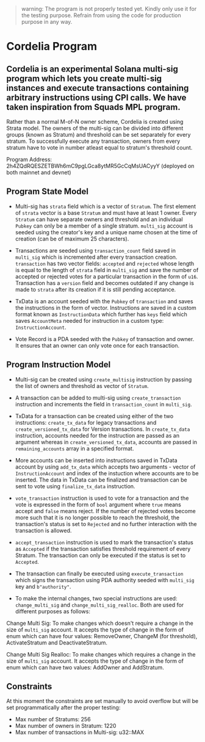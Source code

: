 > warning: The program is not properly tested yet. Kindly only use it for the testing purpose. Refrain from using the code for production purpose in any way.

# Cordelia Program

## Cordelia is an experimental Solana multi-sig program which lets you create multi-sig instances and execute transactions containing arbitrary instructions using CPI calls. We have taken inspiration from Squads MPL program.

Rather than a normal M-of-N owner scheme, Cordelia is created using Strata model. The owners of the multi-sig can be divided into different groups (known as Stratum) and threshold can be set separately for every stratum. To successfully execute any transaction, owners from every stratum have to vote in number atleast equal to stratum's threshold count.

Program Address: 2h4ZQdRQESZETBWh6mC9pgLGca8ytMR5GcCqMsUACyyY (deployed on both mainnet and devnet)

## Program State Model

- Multi-sig has `strata` field which is a vector of `Stratum`. The first element of `strata` vector is a base `Stratum` and must have at least 1 owner. Every `Stratum` can have separate owners and threshold and an individual `Pubkey` can only be a member of a single stratum. `multi_sig` account is seeded using the creator's key and a unique name chosen at the time of creation (can be of maximum 25 characters).

- Transactions are seeded using `transaction_count` field saved in `multi_sig` which is incremented after every transaction creation. `transaction` has two vector fields: `accepted` and `rejected` whose length is equal to the length of `strata` field in `multi_sig` and save the number of accepted or rejected votes for a particular transaction in the form of `u16`. Transaction has a `version` field and becomes outdated if any change is made to `strata` after its creation if it is still pending acceptance.

- TxData is an account seeded with the `Pubkey` of `transaction` and saves the instructions in the form of vector. Instructions are saved in a custom format known as `InstructionData` which further has `keys` field which saves `AccountMeta` needed for instruction in a custom type: `InstructionAccount`.

- Vote Record is a PDA seeded with the `Pubkey` of transaction and owner. It ensures that an owner can only vote once for each transaction.

## Program Instruction Model

- Multi-sig can be created using `create_multisig` instruction by passing the list of owners and threshold as vector of `Stratum`.

- A transaction can be added to multi-sig using `create_transaction` instruction and increments the field in `transaction_count` in `multi_sig`.

- TxData for a transaction can be created using either of the two instructions: `create_tx_data` for legacy transactions and `create_versioned_tx_data` for Version transactions. In `create_tx_data` instruction, accounts needed for the instruction are passed as an argument whereas in `create_versioned_tx_data`, accounts are passed in `remaining_accounts` array in a specified format.

- More accounts can be inserted into instructions saved in TxData account by using `add_tx_data` which accepts two arguments - vector of `InstructionAccount` and index of the instuction where accounts are to be inserted. The data in TxData can be finalized and transaction can be sent to vote using `finalize_tx_data` instruction.

- `vote_transaction` instruction is used to vote for a transaction and the vote is expressed in the form of `bool` argument where `true` means accept and `false` means reject. If the number of rejected votes become more such that it is no longer possible to reach the threshold, the transaction's status is set to `Rejected` and no further interaction with the transaction is allowed. 

- `accept_transaction` instruction is used to mark the transaction's status as `Accepted` if the transaction satisfies threshold requirement of every Stratum. The transaction can only be executed if the status is set to `Accepted`.

- The transaction can finally be executed using `execute_transaction` which signs the transaction using PDA authority seeded with `multi_sig` key and `b"authority"`.

- To make the internal changes, two special instructions are used: `change_multi_sig` and `change_multi_sig_realloc`. Both are used for different purposes as follows:

Change Multi Sig: To make changes which doesn't require a change in the size of `multi_sig` account. It accepts the type of change in the form of enum which can have four values: RemoveOwner, ChangeM (for threshold), ActivateStratum and DeactivateStratum.

Change Multi Sig Realloc: To make changes which requires a change in the size of `multi_sig` account. It accepts the type of change in the form of enum which can have two values: AddOwner and AddStratum. 

## Constraints

At this moment the constraints are set manually to avoid overflow but will be set programmatically after the proper testing:

- Max number of Stratums: 256
- Max number of owners in Stratum: 1220
- Max number of transactions in Multi-sig: u32::MAX
